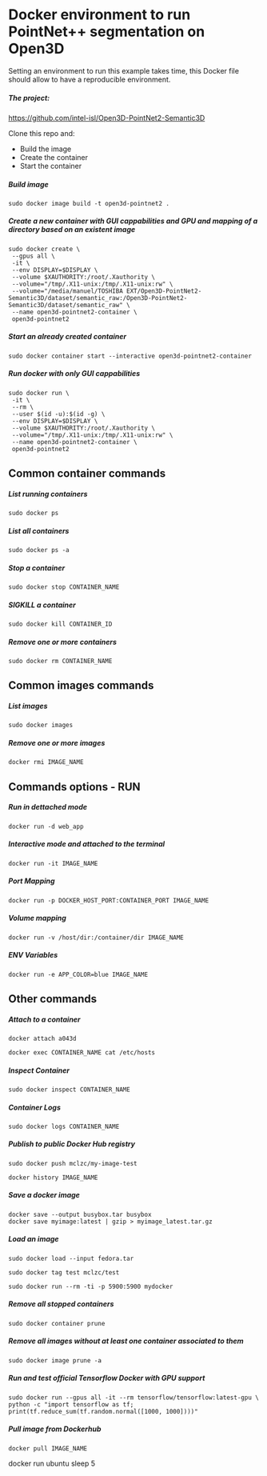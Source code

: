 # Docker environment to run PointNet++ segmentation on Open3D

Setting an environment to run this example takes time, this Docker file should allow to have a reproducible environment.

##### The project:

https://github.com/intel-isl/Open3D-PointNet2-Semantic3D

Clone this repo and:

- Build the image
- Create the container
- Start the container

##### Build image

    sudo docker image build -t open3d-pointnet2 .

##### Create a new container with GUI cappabilities and GPU and mapping of a directory based on an existent image

```
sudo docker create \
 --gpus all \
 -it \
 --env DISPLAY=$DISPLAY \
 --volume $XAUTHORITY:/root/.Xauthority \
 --volume="/tmp/.X11-unix:/tmp/.X11-unix:rw" \
 --volume="/media/manuel/TOSHIBA EXT/Open3D-PointNet2-Semantic3D/dataset/semantic_raw:/Open3D-PointNet2-Semantic3D/dataset/semantic_raw" \
 --name open3d-pointnet2-container \
 open3d-pointnet2
```

##### Start an already created container

    sudo docker container start --interactive open3d-pointnet2-container

##### Run docker with only GUI cappabilities

```
sudo docker run \
 -it \
 --rm \
 --user $(id -u):$(id -g) \
 --env DISPLAY=$DISPLAY \
 --volume $XAUTHORITY:/root/.Xauthority \
 --volume="/tmp/.X11-unix:/tmp/.X11-unix:rw" \
 --name open3d-pointnet2-container \
 open3d-pointnet2
```

## Common container commands

##### List running containers

    sudo docker ps

##### List all containers

    sudo docker ps -a

##### Stop a container

    sudo docker stop CONTAINER_NAME

##### SIGKILL a container

    sudo docker kill CONTAINER_ID

##### Remove one or more containers

    sudo docker rm CONTAINER_NAME

## Common images commands

##### List images

    sudo docker images

##### Remove one or more images

    docker rmi IMAGE_NAME

## Commands options - RUN

##### Run in dettached mode

    docker run -d web_app

##### Interactive mode and attached to the terminal

    docker run -it IMAGE_NAME

##### Port Mapping

    docker run -p DOCKER_HOST_PORT:CONTAINER_PORT IMAGE_NAME

##### Volume mapping

    docker run -v /host/dir:/container/dir IMAGE_NAME

##### ENV Variables

    docker run -e APP_COLOR=blue IMAGE_NAME

## Other commands

##### Attach to a container

    docker attach a043d

    docker exec CONTAINER_NAME cat /etc/hosts

##### Inspect Container

    sudo docker inspect CONTAINER_NAME

##### Container Logs

    sudo docker logs CONTAINER_NAME

##### Publish to public Docker Hub registry

    sudo docker push mclzc/my-image-test

    docker history IMAGE_NAME

##### Save a docker image

    docker save --output busybox.tar busybox
    docker save myimage:latest | gzip > myimage_latest.tar.gz

##### Load an image

    sudo docker load --input fedora.tar

    sudo docker tag test mclzc/test

    sudo docker run --rm -ti -p 5900:5900 mydocker

##### Remove all stopped containers

    sudo docker container prune

##### Remove all images without at least one container associated to them

    sudo docker image prune -a

##### Run and test official Tensorflow Docker with GPU support

    sudo docker run --gpus all -it --rm tensorflow/tensorflow:latest-gpu \
    python -c "import tensorflow as tf; print(tf.reduce_sum(tf.random.normal([1000, 1000])))"

##### Pull image from Dockerhub

    docker pull IMAGE_NAME

docker run ubuntu sleep 5

